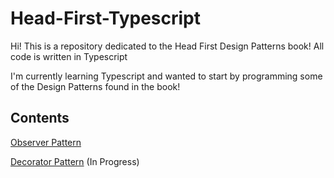 # Head-First-Typescript

Hi! This is a repository dedicated to the Head First Design Patterns book! All code is written in Typescript

I'm currently learning Typescript and wanted to start by programming some of the Design Patterns found in the book!

## Contents
[Observer Pattern](ObserverPattern/Notes/Observer.md)

[Decorator Pattern](DecoratorPattern/Notes/Decorator.md) (In Progress)
